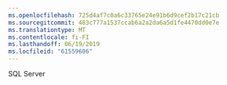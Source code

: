 ```yaml
---
ms.openlocfilehash: 725d4af7c0a6c33765e24e91b6d9cef2b17c21cb
ms.sourcegitcommit: 483c777a1537ccab6a2a2da6a5d1fe4470dd0e7e
ms.translationtype: MT
ms.contentlocale: fi-FI
ms.lasthandoff: 06/19/2019
ms.locfileid: "61559606"
---
```

SQL Server